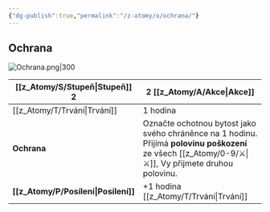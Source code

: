 ```yaml
---
{"dg-publish":true,"permalink":"/z-atomy/o/ochrana/"}
---
```


## Ochrana
![Ochrana.png|300](/img/user/z_img/Ochrana.png)

| [[z_Atomy/S/Stupeň\|Stupeň]] 2     | 2 [[z_Atomy/A/Akce\|Akce]]                                                                                                                                |
| ---------------- | ----------------------------------------------------------------------------------------------------------------------------------------- |
| [[z_Atomy/T/Trvání\|Trvání]]       | 1 hodina                                                                                                                                  |
| **Ochrana**      | Označte ochotnou bytost jako svého chráněnce na 1 hodinu.<br>Přijímá **polovinu poškození** ze všech [[z_Atomy/0-9/⚔️\|⚔️]], Vy přijmete druhou polovinu. |
| **[[z_Atomy/P/Posílení\|Posílení]]** | +1 hodina [[z_Atomy/T/Trvání\|Trvání]]                                                                                                                      |
